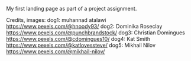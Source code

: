 My first landing page as part of a project assignment.

Credits, images:
dog1: muhannad atalawi https://www.pexels.com/@hnoody93/
dog2: Dominika Roseclay https://www.pexels.com/@punchbrandstock/
dog3: Christian Domingues https://www.pexels.com/@cdomingues10/
dog4: Kat Smith https://www.pexels.com/@katlovessteve/
dog5: Mikhail Nilov https://www.pexels.com/@mikhail-nilov/